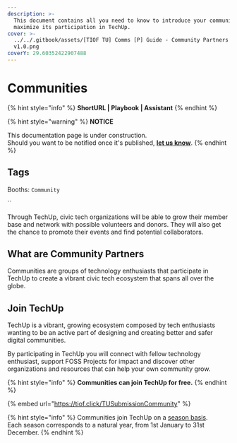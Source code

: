 ```yaml
---
description: >-
  This document contains all you need to know to introduce your community and
  maximize its participation in TechUp.
cover: >-
  ../../.gitbook/assets/[TIOF TU] Comms [P] Guide - Community Partners ENG
  v1.0.png
coverY: 29.60352422907488
---
```


# Communities

{% hint style="info" %}
**ShortURL | Playbook | Assistant**
{% endhint %}



{% hint style="warning" %}
**NOTICE**

This documentation page is under construction.\
Should you want to be notified once it's published, [**let us know**](https://tiof.click/TIOFTarianUpdatesService).
{% endhint %}



## Tags

Booths: `Community`

``

Through TechUp, civic tech organizations will be able to grow their member base and network with possible volunteers and donors. They will also get the chance to promote their events and find potential collaborators.

## What are Community Partners

Communities are groups of technology enthusiasts that participate in TechUp to create a vibrant civic tech ecosystem that spans all over the globe.

## Join TechUp

TechUp is a vibrant, growing ecosystem composed by tech enthusiasts wanting to be an active part of designing and creating better and safer digital communities.

By participating in TechUp you will connect with fellow technology enthusiast, support FOSS Projects for impact and discover other organizations and resources that can help your own community grow.

{% hint style="info" %}
**Communities can join TechUp for free.**
{% endhint %}

{% embed url="https://tiof.click/TUSubmissionCommunity" %}

{% hint style="info" %}
Communities join TechUp on a [season basis](../../about/seasons/).\
Each season corresponds to a natural year, from 1st January to 31st December.
{% endhint %}
